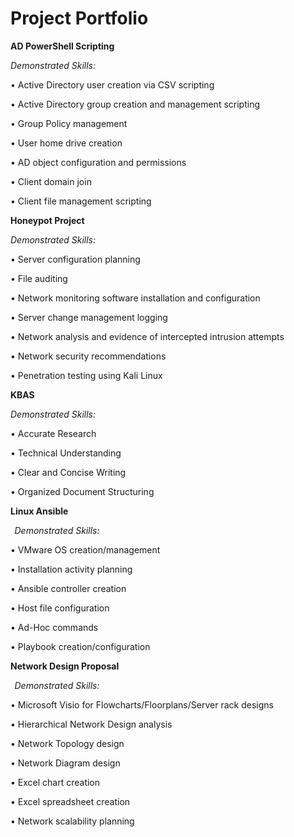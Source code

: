 # Project Portfolio
**AD PowerShell Scripting**

*Demonstrated Skills:*

•	Active Directory user creation via CSV scripting 

•	Active Directory group creation and management scripting 

•	Group Policy management 

•	User home drive creation 

•	AD object configuration and permissions 

•	Client domain join 

•	Client file management scripting 




**Honeypot Project**

*Demonstrated Skills:*

•	Server configuration planning 

•	File auditing 

•	Network monitoring software installation and configuration 

•	Server change management logging 

•	Network analysis and evidence of intercepted intrusion attempts
 
•	Network security recommendations 

•	Penetration testing using Kali Linux 




**KBAS**

*Demonstrated Skills:*

•	Accurate Research 

•	Technical Understanding 

•	Clear and Concise Writing 

•	Organized Document Structuring 




**Linux Ansible**

  
*Demonstrated Skills:*

•	VMware OS creation/management 

•	Installation activity planning 

•	Ansible controller creation 

•	Host file configuration 

•       Ad-Hoc commands 

•       Playbook creation/configuration 




**Network Design Proposal**

  
*Demonstrated Skills:*

•	Microsoft Visio for Flowcharts/Floorplans/Server rack designs

•	Hierarchical Network Design analysis  

•	Network Topology design  

•	Network Diagram design  

•	Excel chart creation  

•	Excel spreadsheet creation  

•	Network scalability planning  

